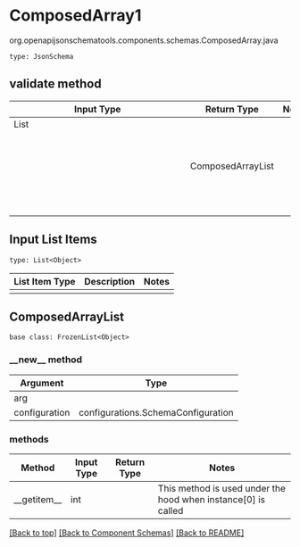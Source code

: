 # ComposedArray1
org.openapijsonschematools.components.schemas.ComposedArray.java
```
type: JsonSchema
```

## validate method
| Input Type | Return Type | Notes |
| ---------- | ----------- | ----- |
| List<Object> | ComposedArrayList | |

## Input List Items
```
type: List<Object>
```
List Item Type | Description | Notes
-------------------- | ------------- | -------------
 |  |

## ComposedArrayList
```
base class: FrozenList<Object>
```
### &lowbar;&lowbar;new&lowbar;&lowbar; method
Argument | Type
-------- | ------
arg      | 
configuration | configurations.SchemaConfiguration

### methods
Method | Input Type | Return Type | Notes
------ | ---------- | ----------- | ------
&lowbar;&lowbar;getitem&lowbar;&lowbar; | int |  | This method is used under the hood when instance[0] is called

[[Back to top]](#top) [[Back to Component Schemas]](../../../README.md#Component-Schemas) [[Back to README]](../../../README.md)
